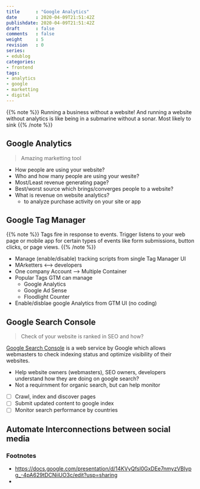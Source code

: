 ```yaml
---
title      : "Google Analytics"
date       : 2020-04-09T21:51:42Z
publishdate: 2020-04-09T21:51:42Z
draft      : false
comments   : false
weight     : 5
revision   : 0
series:
- edublog
categories:
- frontend
tags:
- analytics
- google
- marketting
- digital
---
```


{{% note %}}
Running a business without a website!
And running a website without analytics is like being in a submarine without a sonar.
Most likely to sink
{{% /note %}}

## Google Analytics

> Amazing marketting tool

* How people are using your website?
* Who and how many people are using your wesite?
* Most/Least revenue generating page?
* Best/worst source which brings/converges people to a website?
* What is revenue on website analytics?
  * to analyze purchase activity on your site or app

## Google Tag Manager

{{% note %}}
Tags fire in response to events. Trigger listens to your web page or mobile app for certain types of events like form submissions, button clicks, or page views.
{{% /note %}}

* Manage (enable/disable) tracking scripts from single Tag Manager UI
* MArketters <--> developers
* One company Account --> Multiple Container
* Popular Tags GTM can manage
  * Google Analytics
  * Google Ad Sense
  * Floodlight Counter
* Enable/disblae google Analytics from GTM UI (no coding)

## Google Search Console

> Check of your website is ranked in SEO and how?

[Google Search Console](https://en.wikipedia.org/wiki/Google_Search_Console) is a web service by Google which allows webmasters to check indexing status and optimize visibility of their websites.

* Help website owners (webmasters), SEO owners, developers understand how they are doing on google search?
* Not a requirnment for organic search, but can help monitor
* [ ] Crawl, index and discover pages
* [ ] Submit updated content to google index
* [ ] Monitor search performance by countries

## Automate Interconnections between social media


### Footnotes

* https://docs.google.com/presentation/d/14KVyQfsl0GxDEe7nmyzVBIypg_-4pA629tDCNiiUO3c/edit?usp=sharing
*